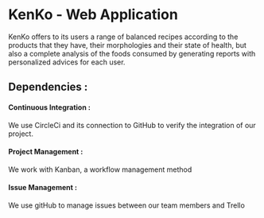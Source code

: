 # KenKo  -  Web Application

KenKo offers to its users a range of balanced recipes according to the products that they have, their morphologies and their state of health, but also a complete analysis of the foods consumed by generating reports with personalized advices for each user.

## Dependencies : 

#### Continuous Integration : 
We use CircleCi and its connection to GitHub to verify the integration of our project.

#### Project Management : 
We work with Kanban, a workflow management method

#### Issue Management : 
We use gitHub to manage issues between our team members and Trello  
